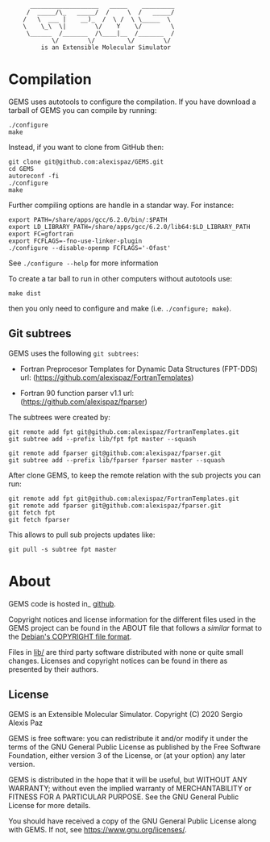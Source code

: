 
          ___________________   _____    _________
         /  _____/\_   _____/  /     \  /   _____/
        /   \  ___ |    __)_  /  \ /  \ \_____  \ 
        \    \_\  \|        \/    Y    \/        \
         \______  /_______  /\____|__  /_______  /
                \/        \/         \/        \/ 
             is an Extensible Molecular Simulator
 

# Compilation 

GEMS uses autotools to configure the compilation. If you have download a
tarball of GEMS you can compile by running:

    ./configure
    make

Instead, if you want to clone from GitHub then:

    git clone git@github.com:alexispaz/GEMS.git
    cd GEMS
    autoreconf -fi
    ./configure
    make

Further compiling options are handle
in a standar way. For instance:

    export PATH=/share/apps/gcc/6.2.0/bin/:$PATH
    export LD_LIBRARY_PATH=/share/apps/gcc/6.2.0/lib64:$LD_LIBRARY_PATH
    export FC=gfortran
    export FCFLAGS=-fno-use-linker-plugin
	./configure --disable-openmp FCFLAGS='-Ofast'

See `./configure --help` for more information

To create a tar ball to run in other computers without autotools use:
  
    make dist

then you only need to configure and make (i.e. `./configure; make`).

## Git subtrees

GEMS uses the following `git subtrees`: 

- Fortran Preprocesor Templates for Dynamic Data Structures (FPT-DDS) 
  url: (https://github.com/alexispaz/FortranTemplates)

- Fortran 90 function parser v1.1
  url: (https://github.com/alexispaz/fparser)

The subtrees were created by:

	git remote add fpt git@github.com:alexispaz/FortranTemplates.git
    git subtree add --prefix lib/fpt fpt master --squash

	git remote add fparser git@github.com:alexispaz/fparser.git
    git subtree add --prefix lib/fparser fparser master --squash

After clone GEMS, to keep the remote relation with the sub projects you can
run:

	git remote add fpt git@github.com:alexispaz/FortranTemplates.git
	git remote add fparser git@github.com:alexispaz/fparser.git
	git fetch fpt
	git fetch fparser

This allows to pull sub projects updates like:

	git pull -s subtree fpt master

# About

GEMS code is hosted in_ [github](https://github.com/alexispaz/GEMS).

Copyright notices and license information for the different files used in the
GEMS project can be found in the ABOUT file that follows a *similar* format
to the [Debian's COPYRIGHT file format](https://www.debian.org/doc/packaging-manuals/copyright-format/1.0/).

Files in [lib/](lib/) are third party software distributed with none or quite
small changes. Licenses and copyright notices can be found in there as
presented by their authors.
 
## License

GEMS is an Extensible Molecular Simulator. 
Copyright (C) 2020  Sergio Alexis Paz

GEMS is free software: you can redistribute it and/or modify it under the terms
of the GNU General Public License as published by the Free Software Foundation,
   either version 3 of the License, or (at your option) any later version.

GEMS is distributed in the hope that it will be useful, but WITHOUT ANY
WARRANTY; without even the implied warranty of MERCHANTABILITY or FITNESS FOR A
PARTICULAR PURPOSE.  See the GNU General Public License for more details.

You should have received a copy of the GNU General Public License along with
GEMS. If not, see <https://www.gnu.org/licenses/>.

